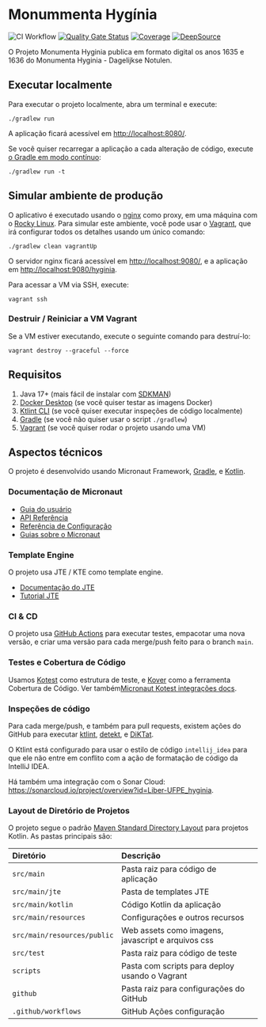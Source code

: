  # Monummenta Hygínia

![CI Workflow](https://github.com/Liber-UFPE/hyginia/actions/workflows/build.yml/badge.svg?branch=main)
[![Quality Gate Status](https://sonarcloud.io/api/project_badges/measure?project=Liber-UFPE_hyginia&metric=alert_status)](https://sonarcloud.io/summary/new_code?id=Liber-UFPE_hyginia)
[![Coverage](https://sonarcloud.io/api/project_badges/measure?project=Liber-UFPE_hyginia&metric=coverage)](https://sonarcloud.io/summary/new_code?id=Liber-UFPE_hyginia)
[![DeepSource](https://app.deepsource.com/gh/Liber-UFPE/hyginia.svg/?label=active+issues&show_trend=true&token=BLiDfUNcYXwumfJeukv0YXNu)](https://app.deepsource.com/gh/Liber-UFPE/hyginia/)


O Projeto Monumenta Hyginia publica em formato digital os anos 1635 e 1636 do Monumenta Hyginia - Dagelijkse Notulen.

## Executar localmente

Para executar o projeto localmente, abra um terminal e execute:

```shell
./gradlew run
```

A aplicação ficará acessível em <http://localhost:8080/>.

Se você quiser recarregar a aplicação a cada alteração de código, execute [o Gradle em modo contínuo](https://docs.micronaut.io/latest/guide/index.html#gradleReload):

```shell
./gradlew run -t
```

## Simular ambiente de produção

O aplicativo é executado usando o [nginx](https://nginx.org/) como proxy, em uma máquina com o [Rocky Linux](https://rockylinux.org/). Para simular este ambiente, você pode usar o [Vagrant](https://www.vagrantup.com/), que irá configurar todos os detalhes usando um único comando:

```shell
./gradlew clean vagrantUp
```

O servidor nginx ficará acessível em <http://localhost:9080/>, e a aplicação em <http://localhost:9080/hyginia>.

Para acessar a VM via SSH, execute:

```shell
vagrant ssh
```

### Destruir / Reiniciar a VM Vagrant

Se a VM estiver executando, execute o seguinte comando para destruí-lo:

```shell
vagrant destroy --graceful --force
```

## Requisitos

1. Java 17+ (mais fácil de instalar com [SDKMAN](https://sdkman.io/))
2. [Docker Desktop](https://www.docker.com/products/docker-desktop/) (se você quiser testar as imagens Docker)
3. [Ktlint CLI](https://pinterest.github.io/ktlint/1.0.0/install/cli/) (se você quiser executar inspeções de código localmente)
4. [Gradle](https://gradle.org/install/#with-a-package-manager) (se você não quiser usar o script `./gradlew`)
5. [Vagrant](https://www.vagrantup.com/) (se você quiser rodar o projeto usando uma VM)


## Aspectos técnicos

O projeto é desenvolvido usando Micronaut Framework, [Gradle](https://gradle.org/), e [Kotlin](https://kotlinlang.org/).

### Documentação de Micronaut

- [Guia do usuário](https://docs.micronaut.io/latest/guide/index.html)
- [API Referência](https://docs.micronaut.io/latest/api/index.html)
- [Referência de Configuração](https://docs.micronaut.io/latest/guide/configurationreference.html)
- [Guias sobre o Micronaut](https://guides.micronaut.io/index.html)

### Template Engine

O projeto usa JTE / KTE como template engine.

- [Documentação do JTE](https://jte.gg)
- [Tutorial JTE](https://javalin.io/tutorials/jte)

### CI & CD

O projeto usa [GitHub Actions](https://docs.github.com/en/actions) para executar testes, empacotar uma nova versão, e criar uma versão para cada merge/push feito para o branch `main`.

### Testes e Cobertura de Código

Usamos [Kotest](https://kotest.io/) como estrutura de teste, e [Kover](https://github.com/Kotlin/kotlinx-kover) como a ferramenta Cobertura de Código. Ver também[Micronaut Kotest integrações docs](https://micronaut-projects.github.io/micronaut-test/latest/guide/index.html#kotest5).

### Inspeções de código

Para cada merge/push, e também para pull requests, existem ações do GitHub para executar [ktlint](https://github.com/pinterest/ktlint), [detekt](https://github.com/detekt), e [DiKTat](https://diktat.saveourtool.com/).

O Ktlint está configurado para usar o estilo de código `intellij_idea` para que ele não entre em conflito com a ação de formatação de código da IntelliJ IDEA.

Há também uma integração com o Sonar Cloud: <https://sonarcloud.io/project/overview?id=Liber-UFPE_hyginia>.

### Layout de Diretório de Projetos

O projeto segue o padrão [Maven Standard Directory Layout](https://maven.apache.org/guides/introduction/introduction-to-the-standard-directory-layout.html) para projetos Kotlin. As pastas principais são:

| Diretório                   | Descrição                                          |
|:----------------------------|:---------------------------------------------------|
| `src/main`                  | Pasta raiz para código de aplicação                |
| `src/main/jte`              | Pasta de templates JTE                             |
| `src/main/kotlin`           | Código Kotlin da aplicação                         |
| `src/main/resources`        | Configurações e outros recursos                    |
| `src/main/resources/public` | Web assets como imagens, javascript e arquivos css |
| `src/test`                  | Pasta raiz para código de teste                    |
| `scripts`                   | Pasta com scripts para deploy usando o Vagrant     |
| `github`                    | Pasta raiz para configurações do GitHub            |
| `.github/workflows`         | GitHub Ações configuração                          |
